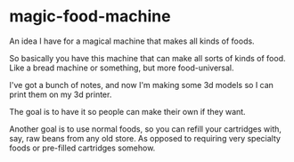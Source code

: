 # magic-food-machine

An idea I have for a magical machine that makes all kinds of foods.

So basically you have this machine that can make all sorts of kinds
of food. Like a bread machine or something, but more food-universal.

I've got a bunch of notes, and now I'm making some 3d models so I
can print them on my 3d printer.

The goal is to have it so people can make their own if they want.

Another goal is to use normal foods, so you can refill your cartridges
with, say, raw beans from any old store. As opposed to requiring very
specialty foods or pre-filled cartridges somehow.
